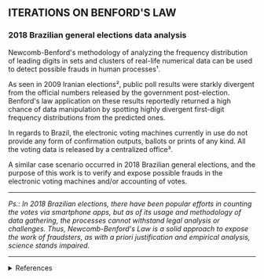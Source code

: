 ## ITERATIONS ON BENFORD'S LAW ##
### 2018 Brazilian general elections data analysis ###

Newcomb-Benford's methodology of analyzing the frequency distribution of leading digits in sets and clusters
of real-life numerical data can be used to detect possible frauds in human processes¹.

As seen in 2009 Iranian elections², public poll results were starkly divergent from the official numbers released
by the government post-election.
Benford's law application on these results reportedly returned a high chance of data manipulation by spotting 
highly divergent first-digit frequency distributions from the predicted ones.

In regards to Brazil, the electronic voting machines currently in use do not provide any form of confirmation
outputs, ballots or prints of any kind. All the voting data is released by a centralized office³.

A similar case scenario occurred in 2018 Brazilian general elections, and the purpose of this work is to 
verify and expose possible frauds in the electronic voting machines and/or accounting of votes.

- - - -

_Ps.: In 2018 Brazilian elections, there have been popular efforts in counting the votes via smartphone apps, but
as of its usage and methodology of data gathering, the processes cannot withstand legal analysis or challenges.
Thus, Newcomb-Benford's Law is a solid approach to expose the work of fraudsters, as with a priori justification
and empirical analysis, science stands impaired._

- - - -

<details>
           <summary>References</summary>
           <p>¹. ^ Simon Newcomb (1881). "Note on the frequency of use of the different digits in natural numbers". American Journal of Mathematics. American Journal of Mathematics, Vol. 4, No. 1. 4 (1/4): 39–40. doi:10.2307/2369148. JSTOR 2369148; Frank Benford (March 1938). "The law of anomalous numbers". Proc. Am. Philos. Soc. 78 (4): 551–572. JSTOR 984802;  Theodore P. Hill (July–August 1998). "The first digit phenomenon" (PDF). American Scientist. 86 (4): 358. Bibcode:1998AmSci..86..358H. doi:10.1511/1998.4.358;  Formann, A. K. (2010). Morris, Richard James, ed. "The Newcomb-Benford Law in Its Relation to Some Common Distributions". PLoS ONE. 5 (5): e10541. Bibcode:2010PLoSO...510541F. doi:10.1371/journal.pone.0010541. PMC 2866333. PMID 20479878.

². ^ Boudewijn F. Roukema (2009-2013). "A first-digit anomaly in the 2009 Iranian presidential election". MSC classes: 	62P25
Journal reference: 	Journal of Applied Statistics 41 (2014) 164. DOI: 	10.1080/02664763.2013.838664. arXiv:0906.2789.

³. ^ http://www.tse.jus.br/o-tse/escola-judiciaria-eleitoral/publicacoes/revistas-da-eje/artigos/revista-eletronica-eje-n.-6-ano-4/por-que-a-urna-eletronica-e-segura
</p>
         </details>

